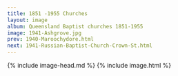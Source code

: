 ```yaml
---
title: 1851 -1955 Churches
layout: image
album: Queensland Baptist churches 1851-1955
image: 1941-Ashgrove.jpg
prev: 1940-Maroochydore.html
next: 1941-Russian-Baptist-Church-Crown-St.html
---
```

 {% include image-head.md %}
{% include image.html %}